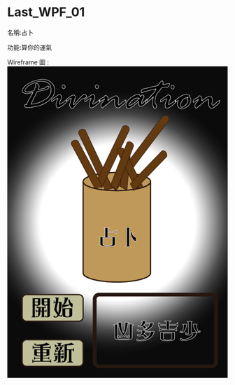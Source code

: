 # Last_WPF_01
名稱:占卜

功能:算你的運氣

Wireframe 圖 :
![image](https://github.com/RKboy0119/Last_WPF_01/blob/master/123123213213221-01.jpg)
